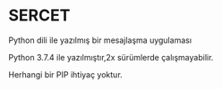 # SERCET
Python dili ile yazılmış bir mesajlaşma uygulaması



Python 3.7.4 ile yazılmıştır,2x sürümlerde çalışmayabilir.



Herhangi  bir PIP ihtiyaç yoktur.

